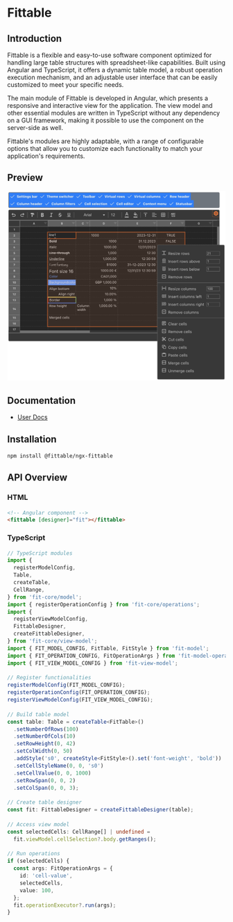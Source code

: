 # Fittable

## Introduction

<p>
  Fittable is a flexible and easy-to-use software component optimized for handling large table structures with spreadsheet-like capabilities. Built using Angular and TypeScript, it offers a dynamic table model, a robust operation execution mechanism, and an adjustable user interface that can be easily customized to meet your specific needs.
</p>
<p>
  The main module of Fittable is developed in Angular, which presents a responsive and interactive view for the application. The view model and other essential modules are written in TypeScript without any dependency on a GUI framework, making it possible to use the component on the server-side as well.
</p>
<p>
  Fittable's modules are highly adaptable, with a range of configurable options that allow you to customize each functionality to match your application's requirements.
</p>

## Preview

<div align="center">
  <img src="https://github.com/ionutkosteea/fittable/blob/main/fittable-preview.jpg" alt="Preview" width="800" />
</div>

## Documentation

- [User Docs](https://fittable-499b2.web.app)

## Installation

```bash
npm install @fittable/ngx-fittable
```

## API Overview

### HTML

```html
<!-- Angular component -->
<fittable [designer]="fit"></fittable>
```

### TypeScript

```typescript
// TypeScript modules
import {
  registerModelConfig,
  Table,
  createTable,
  CellRange,
} from 'fit-core/model';
import { registerOperationConfig } from 'fit-core/operations';
import {
  registerViewModelConfig,
  FittableDesigner,
  createFittableDesigner,
} from 'fit-core/view-model';
import { FIT_MODEL_CONFIG, FitTable, FitStyle } from 'fit-model';
import { FIT_OPERATION_CONFIG, FitOperationArgs } from 'fit-model-operations';
import { FIT_VIEW_MODEL_CONFIG } from 'fit-view-model';

// Register functionalities
registerModelConfig(FIT_MODEL_CONFIG);
registerOperationConfig(FIT_OPERATION_CONFIG);
registerViewModelConfig(FIT_VIEW_MODEL_CONFIG);

// Build table model
const table: Table = createTable<FitTable>()
  .setNumberOfRows(100)
  .setNumberOfCols(10)
  .setRowHeight(0, 42)
  .setColWidth(0, 50)
  .addStyle('s0', createStyle<FitStyle>().set('font-weight', 'bold'))
  .setCellStyleName(0, 0, 's0')
  .setCellValue(0, 0, 1000)
  .setRowSpan(0, 0, 2)
  .setColSpan(0, 0, 3);

// Create table designer
const fit: FittableDesigner = createFittableDesigner(table);

// Access view model
const selectedCells: CellRange[] | undefined =
  fit.viewModel.cellSelection?.body.getRanges();

// Run operations
if (selectedCells) {
  const args: FitOperationArgs = {
    id: 'cell-value',
    selectedCells,
    value: 100,
  };
  fit.operationExecutor?.run(args);
}
```
